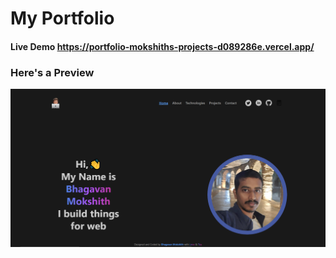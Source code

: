 # My Portfolio 
#### Live Demo https://portfolio-mokshiths-projects-d089286e.vercel.app/

### Here's a Preview 

<img src="Portfolio_Image.png" alt="preview" width="600px" />
